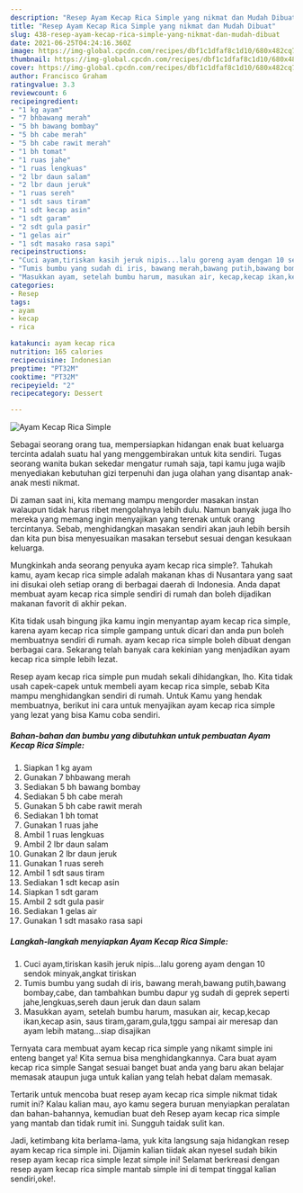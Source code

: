 ```yaml
---
description: "Resep Ayam Kecap Rica Simple yang nikmat dan Mudah Dibuat"
title: "Resep Ayam Kecap Rica Simple yang nikmat dan Mudah Dibuat"
slug: 438-resep-ayam-kecap-rica-simple-yang-nikmat-dan-mudah-dibuat
date: 2021-06-25T04:24:16.360Z
image: https://img-global.cpcdn.com/recipes/dbf1c1dfaf8c1d10/680x482cq70/ayam-kecap-rica-simple-foto-resep-utama.jpg
thumbnail: https://img-global.cpcdn.com/recipes/dbf1c1dfaf8c1d10/680x482cq70/ayam-kecap-rica-simple-foto-resep-utama.jpg
cover: https://img-global.cpcdn.com/recipes/dbf1c1dfaf8c1d10/680x482cq70/ayam-kecap-rica-simple-foto-resep-utama.jpg
author: Francisco Graham
ratingvalue: 3.3
reviewcount: 6
recipeingredient:
- "1 kg ayam"
- "7 bhbawang merah"
- "5 bh bawang bombay"
- "5 bh cabe merah"
- "5 bh cabe rawit merah"
- "1 bh tomat"
- "1 ruas jahe"
- "1 ruas lengkuas"
- "2 lbr daun salam"
- "2 lbr daun jeruk"
- "1 ruas sereh"
- "1 sdt saus tiram"
- "1 sdt kecap asin"
- "1 sdt garam"
- "2 sdt gula pasir"
- "1 gelas air"
- "1 sdt masako rasa sapi"
recipeinstructions:
- "Cuci ayam,tiriskan kasih jeruk nipis...lalu goreng ayam dengan 10 sendok minyak,angkat tiriskan"
- "Tumis bumbu yang sudah di iris, bawang merah,bawang putih,bawang bombay,cabe, dan tambahkan bumbu dapur yg sudah di geprek seperti jahe,lengkuas,sereh daun jeruk dan daun salam"
- "Masukkan ayam, setelah bumbu harum, masukan air, kecap,kecap ikan,kecap asin, saus tiram,garam,gula,tggu sampai air meresap dan ayam lebih matang...siap disajikan"
categories:
- Resep
tags:
- ayam
- kecap
- rica

katakunci: ayam kecap rica 
nutrition: 165 calories
recipecuisine: Indonesian
preptime: "PT32M"
cooktime: "PT32M"
recipeyield: "2"
recipecategory: Dessert

---
```



![Ayam Kecap Rica Simple](https://img-global.cpcdn.com/recipes/dbf1c1dfaf8c1d10/680x482cq70/ayam-kecap-rica-simple-foto-resep-utama.jpg)

Sebagai seorang orang tua, mempersiapkan hidangan enak buat keluarga tercinta adalah suatu hal yang menggembirakan untuk kita sendiri. Tugas seorang  wanita bukan sekedar mengatur rumah saja, tapi kamu juga wajib menyediakan kebutuhan gizi terpenuhi dan juga olahan yang disantap anak-anak mesti nikmat.

Di zaman  saat ini, kita memang mampu mengorder masakan instan walaupun tidak harus ribet mengolahnya lebih dulu. Namun banyak juga lho mereka yang memang ingin menyajikan yang terenak untuk orang tercintanya. Sebab, menghidangkan masakan sendiri akan jauh lebih bersih dan kita pun bisa menyesuaikan masakan tersebut sesuai dengan kesukaan keluarga. 



Mungkinkah anda seorang penyuka ayam kecap rica simple?. Tahukah kamu, ayam kecap rica simple adalah makanan khas di Nusantara yang saat ini disukai oleh setiap orang di berbagai daerah di Indonesia. Anda dapat membuat ayam kecap rica simple sendiri di rumah dan boleh dijadikan makanan favorit di akhir pekan.

Kita tidak usah bingung jika kamu ingin menyantap ayam kecap rica simple, karena ayam kecap rica simple gampang untuk dicari dan anda pun boleh membuatnya sendiri di rumah. ayam kecap rica simple boleh dibuat dengan berbagai cara. Sekarang telah banyak cara kekinian yang menjadikan ayam kecap rica simple lebih lezat.

Resep ayam kecap rica simple pun mudah sekali dihidangkan, lho. Kita tidak usah capek-capek untuk membeli ayam kecap rica simple, sebab Kita mampu menghidangkan sendiri di rumah. Untuk Kamu yang hendak membuatnya, berikut ini cara untuk menyajikan ayam kecap rica simple yang lezat yang bisa Kamu coba sendiri.

<!--inarticleads1-->

##### Bahan-bahan dan bumbu yang dibutuhkan untuk pembuatan Ayam Kecap Rica Simple:

1. Siapkan 1 kg ayam
1. Gunakan 7 bhbawang merah
1. Sediakan 5 bh bawang bombay
1. Sediakan 5 bh cabe merah
1. Gunakan 5 bh cabe rawit merah
1. Sediakan 1 bh tomat
1. Gunakan 1 ruas jahe
1. Ambil 1 ruas lengkuas
1. Ambil 2 lbr daun salam
1. Gunakan 2 lbr daun jeruk
1. Gunakan 1 ruas sereh
1. Ambil 1 sdt saus tiram
1. Sediakan 1 sdt kecap asin
1. Siapkan 1 sdt garam
1. Ambil 2 sdt gula pasir
1. Sediakan 1 gelas air
1. Gunakan 1 sdt masako rasa sapi




<!--inarticleads2-->

##### Langkah-langkah menyiapkan Ayam Kecap Rica Simple:

1. Cuci ayam,tiriskan kasih jeruk nipis...lalu goreng ayam dengan 10 sendok minyak,angkat tiriskan
1. Tumis bumbu yang sudah di iris, bawang merah,bawang putih,bawang bombay,cabe, dan tambahkan bumbu dapur yg sudah di geprek seperti jahe,lengkuas,sereh daun jeruk dan daun salam
1. Masukkan ayam, setelah bumbu harum, masukan air, kecap,kecap ikan,kecap asin, saus tiram,garam,gula,tggu sampai air meresap dan ayam lebih matang...siap disajikan




Ternyata cara membuat ayam kecap rica simple yang nikamt simple ini enteng banget ya! Kita semua bisa menghidangkannya. Cara buat ayam kecap rica simple Sangat sesuai banget buat anda yang baru akan belajar memasak ataupun juga untuk kalian yang telah hebat dalam memasak.

Tertarik untuk mencoba buat resep ayam kecap rica simple nikmat tidak rumit ini? Kalau kalian mau, ayo kamu segera buruan menyiapkan peralatan dan bahan-bahannya, kemudian buat deh Resep ayam kecap rica simple yang mantab dan tidak rumit ini. Sungguh taidak sulit kan. 

Jadi, ketimbang kita berlama-lama, yuk kita langsung saja hidangkan resep ayam kecap rica simple ini. Dijamin kalian tiidak akan nyesel sudah bikin resep ayam kecap rica simple lezat simple ini! Selamat berkreasi dengan resep ayam kecap rica simple mantab simple ini di tempat tinggal kalian sendiri,oke!.

